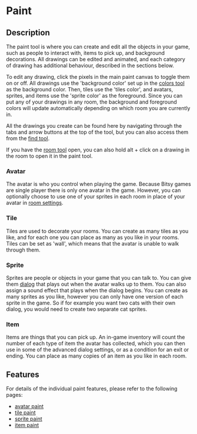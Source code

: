 # Paint

## Description

The paint tool is where you can create and edit all the objects in your game, such as people to interact with, items to pick up, and background decorations. 
All drawings can be edited and animated, and each category of drawing has additional behaviour, described in the sections below. 

To edit any drawing, click the pixels in the main paint canvas to toggle them on or off. All drawings use the 'background color' set up in the [colors tool](../color) as the background color. 
Then, tiles use the 'tiles color', and avatars, sprites, and items use the 'sprite color' as the foreground. 
Since you can put any of your drawings in any room, the background and foreground colors will update automatically depending on which room you are currently in. 

All the drawings you create can be found here by navigating through the tabs and arrow buttons at the top of the tool, but you can also access them from the [find tool](../find).

If you have the [room tool](../room) open, you can also hold alt + click on a drawing in the room to open it in the paint tool. 

### Avatar

The avatar is who you control when playing the game. Because Bitsy games are single player there is only one avatar in the game. 
However, you can optionally choose to use one of your sprites in each room in place of your avatar in [room settings](../room/roomSettings). 

### Tile

Tiles are used to decorate your rooms. You can create as many tiles as you like, and for each one you can place as many as you like in your rooms. 
Tiles can be set as 'wall', which means that the avatar is unable to walk through them. 

### Sprite

Sprites are people or objects in your game that you can talk to. You can give them [dialog](../dialog) that plays out when the avatar walks up to them. You can also assign a sound effect that plays when the dialog begins. 
You can create as many sprites as you like, however you can only have one version of each sprite in the game. 
So if for example you want two cats with their own dialog, you would need to create two separate cat sprites. 

### Item

Items are things that you can pick up. An in-game inventory will count the number of each type of item the avatar has collected, which you can then use in some of the advanced dialog settings, or as a condition for an exit or ending. You can place as many copies of an item as you like in each room.  

## Features

For details of the individual paint features, please refer to the following pages:

- [avatar paint](/tools/paint/avatarPaint)
- [tile paint](/tools/paint/tilePaint)
- [sprite paint](/tools/paint/spritePaint)
- [item paint](/tools/paint/itemPaint)